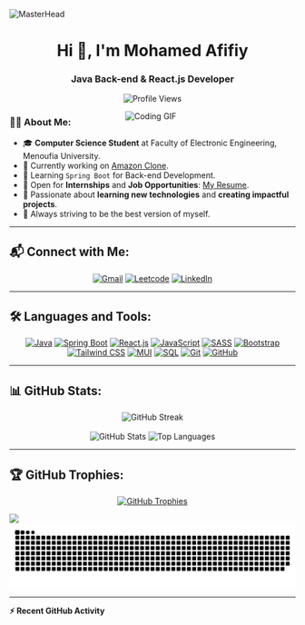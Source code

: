 ![MasterHead](https://media.licdn.com/dms/image/v2/D4D16AQHbD6f5zNSs3w/profile-displaybackgroundimage-shrink_200_800/profile-displaybackgroundimage-shrink_200_800/0/1690052356563?e=2147483647&v=beta&t=shp3nWfqgozR594qlpqJraUTA21Mj-EeY-dADtmDUwY)
<h1 align="center">Hi 👋, I'm Mohamed Afifiy</h1>
<h3 align="center">Java Back-end & React.js Developer</h3>

<p align="center">
  <img src="https://komarev.com/ghpvc/?username=mohamed-mohamed-afifi&label=Profile%20Views&color=0e75b6&style=flat" alt="Profile Views" />
<!--   <img src="https://img.shields.io/github/followers/mohamed-mohamed-afifi?label=Followers&style=flat&color=0e75b6" alt="Followers" /> -->
</p>

<img align="right" src="https://user-images.githubusercontent.com/63050133/156676671-d5b2e362-97d4-4404-9447-dd71ddfea82f.gif" width="300px" alt="Coding GIF"/>

### 👨‍💻 About Me:
- 🎓 **Computer Science Student** at Faculty of Electronic Engineering, Menoufia University.  
- 🔭 Currently working on [Amazon Clone](https://github.com/Mohamed-Mohamed-Afifi/Amazon-clone).  
- 🌱 Learning `Spring Boot` for Back-end Development.  
- 💼 Open for **Internships** and **Job Opportunities**: [My Resume](https://flowcv.com/resume/mhb4kqhrgn).  
- 🧠 Passionate about **learning new technologies** and **creating impactful projects**.  
- 🐼 Always striving to be the best version of myself.  

---

## 📬 Connect with Me:
<p align="center">
  <a href="mailto:mohamed.org050@gmail.com" title="Gmail"><img src="https://img.shields.io/badge/gmail-%23D14836.svg?style=for-the-badge&logo=gmail&logoColor=white" alt="Gmail"></a>
  <a href="https://leetcode.com/u/Mohamed-Mohamed-Afifi/" title="LeetCode"><img src="https://img.shields.io/badge/Leetcode-%231877F2.svg?style=for-the-badge&logo=leetcode&logoColor=black" alt="Leetcode"></a>
  <a href="https://www.linkedin.com/in/mohamed-afify-274b4a224/" title="LinkedIn"><img src="https://img.shields.io/badge/linkedin-%230077B5.svg?style=for-the-badge&logo=linkedin&logoColor=white" alt="LinkedIn"></a>
</p>

---

## 🛠️ Languages and Tools:
<p align="center">
  <a href="https://www.java.com/" title="Java"><img src="https://img.shields.io/badge/Java-%23ED8B00.svg?style=for-the-badge&logo=java&logoColor=white" alt="Java"></a>
  <a href="https://spring.io/projects/spring-boot" title="Spring Boot"><img src="https://img.shields.io/badge/Spring%20Boot-%236DB33F.svg?style=for-the-badge&logo=spring-boot&logoColor=white" alt="Spring Boot"></a>
  <a href="https://reactjs.org/" title="React.js"><img src="https://img.shields.io/badge/React-%2361DAFB.svg?style=for-the-badge&logo=react&logoColor=black" alt="React.js"></a>
  <a href="https://developer.mozilla.org/en-US/docs/Web/JavaScript" title="JavaScript"><img src="https://img.shields.io/badge/JavaScript-%23F7DF1E.svg?style=for-the-badge&logo=javascript&logoColor=black" alt="JavaScript"></a>
  <a href="https://sass-lang.com/" title="SASS"><img src="https://img.shields.io/badge/SASS-%23CC6699.svg?style=for-the-badge&logo=sass&logoColor=white" alt="SASS"></a>
  <a href="https://getbootstrap.com/" title="Bootstrap"><img src="https://img.shields.io/badge/Bootstrap-%23563D7C.svg?style=for-the-badge&logo=bootstrap&logoColor=white" alt="Bootstrap"></a>
  <a href="https://tailwindcss.com/" title="Tailwind CSS"><img src="https://img.shields.io/badge/Tailwind%20CSS-%2306B6D4.svg?style=for-the-badge&logo=tailwind-css&logoColor=white" alt="Tailwind CSS"></a>
  <a href="https://mui.com/" title="MUI"><img src="https://img.shields.io/badge/MUI-%230081CB.svg?style=for-the-badge&logo=mui&logoColor=white" alt="MUI"></a>
  <a href="https://www.mysql.com/" title="SQL"><img src="https://img.shields.io/badge/SQL-%234479A1.svg?style=for-the-badge&logo=mysql&logoColor=white" alt="SQL"></a>
  <a href="https://git-scm.com/" title="Git"><img src="https://img.shields.io/badge/Git-%23F05033.svg?style=for-the-badge&logo=git&logoColor=white" alt="Git"></a>
  <a href="https://github.com/" title="GitHub"><img src="https://img.shields.io/badge/GitHub-%23121011.svg?style=for-the-badge&logo=github&logoColor=white" alt="GitHub"></a>
</p>

---

## 📊 GitHub Stats:
<p align="center">
  <img src="https://github-readme-streak-stats.herokuapp.com/?user=mohamed-mohamed-afifi&theme=tokyonight_duo" alt="GitHub Streak" />
  <br/><br/>
  <img src="https://github-readme-stats.vercel.app/api?username=mohamed-mohamed-afifi&show_icons=true&count_private=true&theme=tokyonight&layout=compact" alt="GitHub Stats" height="180px"/>
  <img src="https://github-readme-stats.vercel.app/api/top-langs/?username=mohamed-mohamed-afifi&langs_count=10&theme=tokyonight&layout=compact" alt="Top Languages" height="180px"/>
</p>

---

## 🏆 GitHub Trophies:
<p align="center">
  <a href="https://github.com/ryo-ma/github-profile-trophy"><img src="https://github-profile-trophy.vercel.app/?username=Mohamed-Mohamed-Afifi&theme=algolia&no-frame=true&margin-w=15&margin-h=15" alt="GitHub Trophies" /></a>
</p>
  <p align="left">
    <img src="https://github-readme-stats.vercel.app/api/top-langs?username=a-hemeda&layout=compact&langs_count=5&theme=codeSTACKr"/>
    <a/> <!-- Snake -->
    <img src="https://raw.githubusercontent.com/platane/snk/output/github-contribution-grid-snake-dark.svg">
  </p>

---

<summary><b>⚡ Recent GitHub Activity</b></summary>
<br/>
<p align="center">
  <a href="https://github.com/Mohamed-Mohamed-Afifi?tab=repositories">
    <img alt="Mohamed Afifiy's Activity Graph" src="https://github-readme-activity-graph.vercel.app/graph?username=Mohamed-Mohamed-Afifi&bg_color=0d1117&color=00ffb3&line=00ffb3&point=ffffff&area=true&hide_border=true&custom_title=🔥%20Mohamed%20Afifiy's%20Con
<br/>
